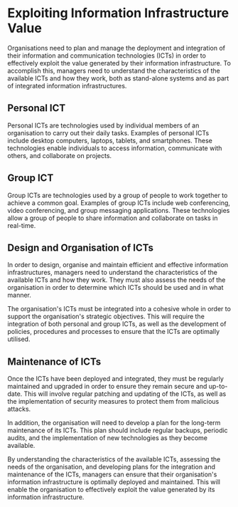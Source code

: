 

# Exploiting Information Infrastructure Value 

Organisations need to plan and manage the deployment and integration of their information and communication technologies (ICTs) in order to effectively exploit the value generated by their information infrastructure. To accomplish this, managers need to understand the characteristics of the available ICTs and how they work, both as stand-alone systems and as part of integrated information infrastructures.

## Personal ICT

Personal ICTs are technologies used by individual members of an organisation to carry out their daily tasks. Examples of personal ICTs include desktop computers, laptops, tablets, and smartphones. These technologies enable individuals to access information, communicate with others, and collaborate on projects.

## Group ICT

Group ICTs are technologies used by a group of people to work together to achieve a common goal. Examples of group ICTs include web conferencing, video conferencing, and group messaging applications. These technologies allow a group of people to share information and collaborate on tasks in real-time.

## Design and Organisation of ICTs

In order to design, organise and maintain efficient and effective information infrastructures, managers need to understand the characteristics of the available ICTs and how they work. They must also assess the needs of the organisation in order to determine which ICTs should be used and in what manner.

The organisation's ICTs must be integrated into a cohesive whole in order to support the organisation's strategic objectives. This will require the integration of both personal and group ICTs, as well as the development of policies, procedures and processes to ensure that the ICTs are optimally utilised.

## Maintenance of ICTs

Once the ICTs have been deployed and integrated, they must be regularly maintained and upgraded in order to ensure they remain secure and up-to-date. This will involve regular patching and updating of the ICTs, as well as the implementation of security measures to protect them from malicious attacks.

In addition, the organisation will need to develop a plan for the long-term maintenance of its ICTs. This plan should include regular backups, periodic audits, and the implementation of new technologies as they become available.

By understanding the characteristics of the available ICTs, assessing the needs of the organisation, and developing plans for the integration and maintenance of the ICTs, managers can ensure that their organisation's information infrastructure is optimally deployed and maintained. This will enable the organisation to effectively exploit the value generated by its information infrastructure.